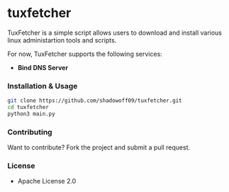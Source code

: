 # tuxfetcher

TuxFetcher is a simple script allows users to download and install various linux administartion tools and scripts.

For now, TuxFetcher supports the following services:
- **Bind DNS Server**

### Installation & Usage
```bash
git clone https://github.com/shadowoff09/tuxfetcher.git
cd tuxfetcher
python3 main.py
```

### Contributing
Want to contribute? Fork the project and submit a pull request.

### License
- Apache License 2.0

